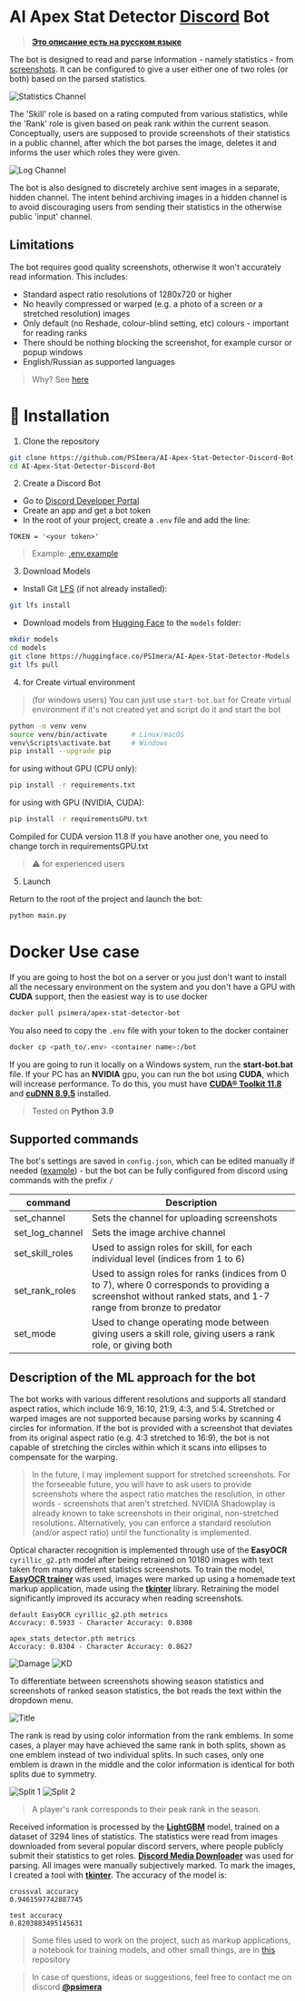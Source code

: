 # AI Apex Stat Detector <a href="https://discordapp.com/" target="_blank">Discord</a> Bot

> <a href="README-RU.MD" target="_blank">**Это описание есть на русском языке**</a>

The bot is designed to read and parse information - namely statistics - from <a href="images/effect.png">screenshots</a>. It can be configured to give a user either one of two roles (or both) based on the parsed statistics.

![Statistics Channel](images/stat_channel.png)

The 'Skill' role is based on a rating computed from various statistics, while the 'Rank' role is given based on peak rank within the current season. Conceptually, users are supposed to provide screenshots of their statistics in a public channel, after which the bot parses the image, deletes it and informs the user which roles they were given.

![Log Channel](images/log_channel.png)

The bot is also designed to discretely archive sent images in a separate, hidden channel. The intent behind archiving images in a hidden channel is to avoid discouraging users from sending their statistics in the otherwise public 'input' channel.

## Limitations

The bot requires good quality screenshots, otherwise it won't accurately read information. This includes:
- Standard aspect ratio resolutions of 1280x720 or higher
- No heavily compressed or warped (e.g. a photo of a screen or a stretched resolution) images
- Only default (no Reshade, colour-blind setting, etc) colours - important for reading ranks
- There should be nothing blocking the screenshot, for example cursor or popup windows
- English/Russian as supported languages

> Why? See <a href="https://github.com/PSImera/AI-Apex-Stat-Detector-Discord-Bot/blob/main/README.MD#Description-of-the-ML-approach-for-the-bot" target="_blank">here</a>


# 🚀 Installation

1. Clone the repository

``` bash
git clone https://github.com/PSImera/AI-Apex-Stat-Detector-Discord-Bot.git
cd AI-Apex-Stat-Detector-Discord-Bot
```

2. Create a Discord Bot
- Go to <a href="https://discordapp.com/developers/applications/" target="_blank">Discord Developer Portal</a>
- Create an app and get a bot token
- In the root of your project, create a `.env` file and add the line:

```
TOKEN = '<your token>'
```

> Example: <a href=".env.example" target="_blank">.env.example</a>

3. Download Models

- Install Git <a href="https://git-lfs.com/" target="_blank">LFS</a> (if not already installed):

``` bash
git lfs install
```

- Download models from <a href="https://huggingface.co/PSImera/AI-Apex-Stat-Detector-Models" target="_blank">Hugging Face</a> to the `models` folder:

``` bash
mkdir models
cd models
git clone https://huggingface.co/PSImera/AI-Apex-Stat-Detector-Models
git lfs pull
```

4.   for Create virtual environment 

> (for windows users) You can just use `start-bot.bat` for Create virtual environment if it's not created yet and script do it and start the bot 

``` bash
python -m venv venv
source venv/bin/activate      # Linux/macOS
venv\Scripts\activate.bat     # Windows
pip install --upgrade pip
```

for using without GPU (CPU only):

``` bash
pip install -r requirements.txt
```

for using with GPU (NVIDIA, CUDA):

``` bash
pip install -r requirementsGPU.txt
```

Compiled for CUDA version 11.8
If you have another one, you need to change torch in requirementsGPU.txt
> ⚠️ for experienced users

5. Launch

Return to the root of the project and launch the bot:

``` bash
python main.py
```

# Docker Use case

If you are going to host the bot on a server or you just don't want to install all the necessary environment on the system and you don't have a GPU with **CUDA** support, then the easiest way is to use docker

``` bash
docker pull psimera/apex-stat-detector-bot
```

You also need to copy the `.env` file with your token to the docker container 

``` bash
docker cp <path_to/.env> <container name>:/bot
```


If you are going to run it locally on a Windows system, run the **start-bot.bat** file. If your PC has an **NVIDIA** gpu, you can run the bot using **CUDA**, which will increase performance. To do this, you must have <a href="https://developer.nvidia.com/cuda-toolkit" target="_blank">**CUDA® Toolkit 11.8**</a> and <a href="https://developer.nvidia.com/cudnn" target="_blank">**cuDNN 8.9.5**</a> installed.

> Tested on **Python 3.9**

## Supported commands
The bot's settings are saved in `config.json`, which can be edited manually if needed (<a href="config_example.json" target="_blank">example</a>) - but the bot can be fully configured from discord using commands with the prefix `/`

| command | Description |
|---------- |--------------------------------|
| set_channel | Sets the channel for uploading screenshots |
| set_log_channel | Sets the image archive channel |
| set_skill_roles | Used to assign roles for skill, for each individual level (indices from 1 to 6) |
| set_rank_roles | Used to assign roles for ranks (indices from 0 to 7), where 0 corresponds to providing a screenshot without ranked stats, and 1-7 range from bronze to predator |
| set_mode | Used to change operating mode between giving users a skill role, giving users a rank role, or giving both |

## Description of the ML approach for the bot

The bot works with various different resolutions and supports all standard aspect ratios, which include 16:9, 16:10, 21:9, 4:3, and 5:4. Stretched or warped images are not supported because parsing works by scanning 4 circles for information. If the bot is provided with a screenshot that deviates from its original aspect ratio (e.g. 4:3 stretched to 16:9), the bot is not capable of stretching the circles within which it scans into ellipses to compensate for the warping.
> In the future, I may implement support for stretched screenshots. For the forseeable future, you will have to ask users to provide screenshots where the aspect ratio matches the resolution, in other words - screenshots that aren't stretched. NVIDIA Shadowplay is already known to take screenshots in their original, non-stretched resolutions. Alternatively, you can enforce a standard resolution (and/or aspect ratio) until the functionality is implemented.

Optical character recognition is implemented through use of the **EasyOCR** ​​`cyrillic_g2.pth` model after being retrained on 10180 images with text taken from many different statistics screenshots.
To train the model, <a href="https://github.com/JaidedAI/EasyOCR" target="_blank">**EasyOCR trainer**</a> was used, images were marked up using a homemade text markup application, made using the <a href="https://docs.python.org/3/library/tkinter.html" target="_blank">**tkinter**</a> library. Retraining the model significantly improved its accuracy when reading screenshots.

```
default EasyOCR cyrillic_g2.pth metrics
Accuracy: 0.5933 - Character Accuracy: 0.8308

apex_stats_detector.pth metrics
Accuracy: 0.8304 - Character Accuracy: 0.8627
```
![Damage](images/damage-annot.png)
![KD](images/kd-annot.png)

To differentiate between screenshots showing season statistics and screenshots of ranked season statistics, the bot reads the text within the dropdown menu.

![Title](images/title-annot.png)

The rank is read by using color information from the rank emblems. In some cases, a player may have achieved the same rank in both splits, shown as one emblem instead of two individual splits. In such cases, only one emblem is drawn in the middle and the color information is identical for both splits due to symmetry.

![Split 1](images/split_1.png)
![Split 2](images/split_2.png)

> A player's rank corresponds to their peak rank in the season.

Received information is processed by the <a href="https://lightgbm.readthedocs.io/en/stable/" target="_blank">**LightGBM**</a> model, trained on a dataset of 3294 lines of statistics. The statistics were read from images downloaded from several popular discord servers, where people publicly submit their statistics to get roles. <a href="https://github.com/gageirwin/Discord-Media-Downloader" target="_blank">**Discord Media Downloader**</a> was used for parsing. All images were manually subjectively marked. To mark the images, I created a tool with <a href="https://docs.python.org/3/library/tkinter.html" target="_blank">**tkinter**</a>. The accuracy of the model is:
```
crossval accuracy
0.9461597742887745

test accuracy
0.8203883495145631
```

> Some files used to work on the project, such as markup applications, a notebook for training models, and other small things, are in <a href="https://github.com/PSImera/Tools_for_work_with_datasets" target="_blank">this</a> repository

> In case of questions, ideas or suggestions, feel free to contact me on discord <a href="https://discord.com/users/237271541040021505" target="_blank">**@psimera**</a>